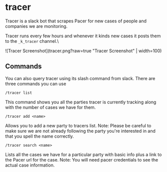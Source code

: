 # tracer

Tracer is a slack bot that scrapes Pacer for new cases of people and companies we are monitoring.

Tracer runs every few hours and whenever it kinds new cases it posts them to the `_k_tracer` channel.\

![Tracer Screenshot](tracer.png?raw=true "Tracer Screenshot" | width=100) <!-- .element height="50%" width="50%" -->

Commands 
--- 
You can also query tracer using its slash command from slack. There are three commands you can use

`/tracer list`

This command shows you all the parties tracer is currently tracking along with the number of cases we have for them.

`/tracer add <name>` 

Allows you to add a new party to tracers list. 
Note: Please be careful to make sure we are not already following the party you're interested in and that you spell the name correctly.

`/tracer search <name>`

Lists all the cases we have for a particular party with basic info plus a link to the Pacer url for the case. 
Note: You will need pacer credentials to see the actual case information.





